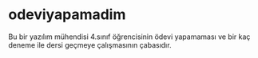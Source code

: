 # odeviyapamadim
Bu bir yazılım mühendisi 4.sınıf öğrencisinin ödevi yapamaması ve bir kaç deneme ile dersi geçmeye çalışmasının çabasıdır.
